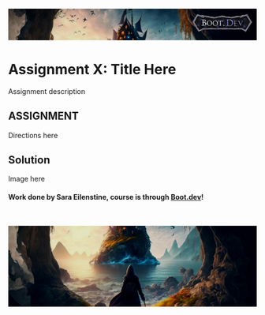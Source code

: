 ![alt text](image-3.png)

# Assignment X: Title Here

Assignment description

## ASSIGNMENT

Directions here

## Solution

Image here

#### Work done by Sara Eilenstine, course is through <a href="https://www.boot.dev/">Boot.dev</a>!

<br>

![alt text](image-4.png)
